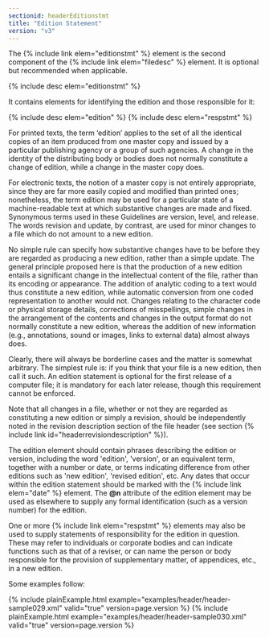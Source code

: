 ```yaml
---
sectionid: headerEditionstmt
title: "Edition Statement"
version: "v3"
---
```


The {% include link elem="editionstmt" %} element is the second component of the {% include link elem="filedesc" %} element. It is optional but recommended when applicable.



{% include desc elem="editionstmt" %}




It contains elements for identifying the edition and those responsible for it:



{% include desc elem="edition" %}
{% include desc elem="respstmt" %}




For printed texts, the term ‘edition’ applies to the set of all the
identical copies of an item produced from one master copy and issued by a particular
publishing agency or a group of such agencies. A change in the identity of the distributing
body or bodies does not normally constitute a change of edition, while a change in
the
master copy does.

For electronic texts, the notion of a <span class="mentioned">master copy</span> is not entirely
appropriate, since they are far more easily copied and modified than printed ones;
nonetheless, the term edition may be used for a particular state of a machine-readable
text
at which substantive changes are made and fixed. Synonymous terms used in these Guidelines
are <span class="mentioned">version</span>, <span class="mentioned">level</span>, and
<span class="mentioned">release</span>. The words <span class="mentioned">revision</span> and
<span class="mentioned">update</span>, by contrast, are used for minor changes to a file which do
not amount to a new edition.

No simple rule can specify how substantive changes have to be before they are regarded
as
producing a new edition, rather than a simple update. The general principle proposed
here is
that the production of a new edition entails a significant change in the intellectual
content of the file, rather than its encoding or appearance. The addition of analytic
coding
to a text would thus constitute a new edition, while automatic conversion from one
coded
representation to another would not. Changes relating to the character code or physical
storage details, corrections of misspellings, simple changes in the arrangement of
the
contents and changes in the output format do not normally constitute a new edition,
whereas
the addition of new information (e.g., annotations, sound or images, links to external
data)
almost always does.

Clearly, there will always be borderline cases and the matter is somewhat arbitrary.
The
simplest rule is: if you think that your file is a new edition, then call it such.
An
edition statement is optional for the first release of a computer file; it is mandatory
for
each later release, though this requirement cannot be enforced.

Note that all changes in a file, whether or not they are regarded as constituting
a new
edition or simply a revision, should be independently noted in the revision description
section of the file header (see section {% include link id="headerrevisiondescription" %}).

The edition element should contain phrases describing the edition or version, including
the
word 'edition', 'version', or an equivalent term, together with a number or date,
or terms
indicating difference from other editions such as 'new edition', 'revised edition',
etc. Any
dates that occur within the edition statement should be marked with the {% include link elem="date" %} element. The **@n** attribute of the edition element may be used as
elsewhere to supply any formal identification (such as a version number) for the
edition.

One or more {% include link elem="respstmt" %} elements may also be used to supply statements
of responsibility for the edition in question. These may refer to individuals or corporate
bodies and can indicate functions such as that of a reviser, or can name the person
or body
responsible for the provision of supplementary matter, of appendices, etc., in a new
edition.

Some examples follow:

{% include plainExample.html example="examples/header/header-sample029.xml" valid="true" version=page.version %}
{% include plainExample.html example="examples/header/header-sample030.xml" valid="true" version=page.version %}
